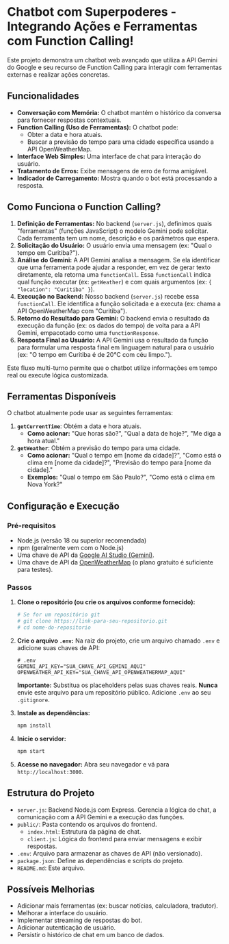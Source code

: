 # Chatbot com Superpoderes - Integrando Ações e Ferramentas com Function Calling!

Este projeto demonstra um chatbot web avançado que utiliza a API Gemini do Google e seu recurso de Function Calling para interagir com ferramentas externas e realizar ações concretas.

## Funcionalidades

*   **Conversação com Memória:** O chatbot mantém o histórico da conversa para fornecer respostas contextuais.
*   **Function Calling (Uso de Ferramentas):** O chatbot pode:
    *   Obter a data e hora atuais.
    *   Buscar a previsão do tempo para uma cidade específica usando a API OpenWeatherMap.
*   **Interface Web Simples:** Uma interface de chat para interação do usuário.
*   **Tratamento de Erros:** Exibe mensagens de erro de forma amigável.
*   **Indicador de Carregamento:** Mostra quando o bot está processando a resposta.

## Como Funciona o Function Calling?

1.  **Definição de Ferramentas:** No backend (`server.js`), definimos quais "ferramentas" (funções JavaScript) o modelo Gemini pode solicitar. Cada ferramenta tem um nome, descrição e os parâmetros que espera.
2.  **Solicitação do Usuário:** O usuário envia uma mensagem (ex: "Qual o tempo em Curitiba?").
3.  **Análise do Gemini:** A API Gemini analisa a mensagem. Se ela identificar que uma ferramenta pode ajudar a responder, em vez de gerar texto diretamente, ela retorna uma `functionCall`. Essa `functionCall` indica qual função executar (ex: `getWeather`) e com quais argumentos (ex: `{ "location": "Curitiba" }`).
4.  **Execução no Backend:** Nosso backend (`server.js`) recebe essa `functionCall`. Ele identifica a função solicitada e a executa (ex: chama a API OpenWeatherMap com "Curitiba").
5.  **Retorno do Resultado para Gemini:** O backend envia o resultado da execução da função (ex: os dados do tempo) de volta para a API Gemini, empacotado como uma `functionResponse`.
6.  **Resposta Final ao Usuário:** A API Gemini usa o resultado da função para formular uma resposta final em linguagem natural para o usuário (ex: "O tempo em Curitiba é de 20°C com céu limpo.").

Este fluxo multi-turno permite que o chatbot utilize informações em tempo real ou execute lógica customizada.

## Ferramentas Disponíveis

O chatbot atualmente pode usar as seguintes ferramentas:

1.  **`getCurrentTime`**: Obtém a data e hora atuais.
    *   **Como acionar:** "Que horas são?", "Qual a data de hoje?", "Me diga a hora atual."
2.  **`getWeather`**: Obtém a previsão do tempo para uma cidade.
    *   **Como acionar:** "Qual o tempo em [nome da cidade]?", "Como está o clima em [nome da cidade]?", "Previsão do tempo para [nome da cidade]."
    *   **Exemplos:** "Qual o tempo em São Paulo?", "Como está o clima em Nova York?"

## Configuração e Execução

### Pré-requisitos

*   Node.js (versão 18 ou superior recomendada)
*   npm (geralmente vem com o Node.js)
*   Uma chave de API da [Google AI Studio (Gemini)](https://aistudio.google.com/app/apikey).
*   Uma chave de API da [OpenWeatherMap](https://openweathermap.org/api) (o plano gratuito é suficiente para testes).

### Passos

1.  **Clone o repositório (ou crie os arquivos conforme fornecido):**
    ```bash
    # Se for um repositório git
    # git clone https://link-para-seu-repositorio.git
    # cd nome-do-repositorio
    ```

2.  **Crie o arquivo `.env`:**
    Na raiz do projeto, crie um arquivo chamado `.env` e adicione suas chaves de API:
    ```env
    # .env
    GEMINI_API_KEY="SUA_CHAVE_API_GEMINI_AQUI"
    OPENWEATHER_API_KEY="SUA_CHAVE_API_OPENWEATHERMAP_AQUI"
    ```
    **Importante:** Substitua os placeholders pelas suas chaves reais. **Nunca** envie este arquivo para um repositório público. Adicione `.env` ao seu `.gitignore`.

3.  **Instale as dependências:**
    ```bash
    npm install
    ```

4.  **Inicie o servidor:**
    ```bash
    npm start
    ```

5.  **Acesse no navegador:**
    Abra seu navegador e vá para `http://localhost:3000`.

## Estrutura do Projeto

*   `server.js`: Backend Node.js com Express. Gerencia a lógica do chat, a comunicação com a API Gemini e a execução das funções.
*   `public/`: Pasta contendo os arquivos do frontend.
    *   `index.html`: Estrutura da página de chat.
    *   `client.js`: Lógica do frontend para enviar mensagens e exibir respostas.
*   `.env`: Arquivo para armazenar as chaves de API (não versionado).
*   `package.json`: Define as dependências e scripts do projeto.
*   `README.md`: Este arquivo.

## Possíveis Melhorias

*   Adicionar mais ferramentas (ex: buscar notícias, calculadora, tradutor).
*   Melhorar a interface do usuário.
*   Implementar streaming de respostas do bot.
*   Adicionar autenticação de usuário.
*   Persistir o histórico de chat em um banco de dados.